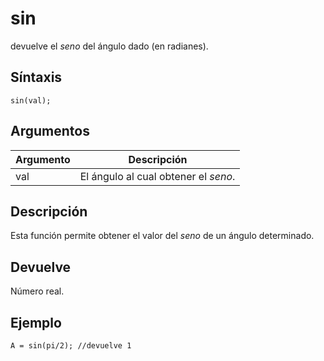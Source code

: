 # sin

devuelve el _seno_ del ángulo dado (en radianes).

## Síntaxis

  
```gml  
sin(val);  
```  

## Argumentos

Argumento|Descripción|  
---|---|  
val|El ángulo al cual obtener el _seno_.|  

## Descripción

Esta función permite obtener el valor del _seno_ de un ángulo determinado.

## Devuelve

Número real.

## Ejemplo

  
```gml  
A = sin(pi/2); //devuelve 1  
```
